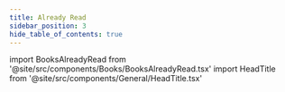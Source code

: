 ```yaml
---
title: Already Read
sidebar_position: 3
hide_table_of_contents: true
---
```


import BooksAlreadyRead from '@site/src/components/Books/BooksAlreadyRead.tsx'
import HeadTitle from '@site/src/components/General/HeadTitle.tsx'

<HeadTitle title="Books Already Read | Medoix" />

<BooksAlreadyRead />
